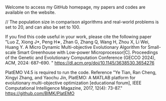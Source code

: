 Welcome to access my GitHub homepage, my papers and codes are available on the website. 

// The population size in comparison algorithms and real-world problems is set to 20,  and can also be set to 100.

If you find this code useful in your work, please cite the following paper "Luo Z, Xiong  J*, Peng H∗, Zhan G, Zhang Q, Wang H, Zhou X, Li Wei, Huang Y. A Micro Dynamic Multi-objective Evolutionary Algorithm for Small-scale Smart Greenhouse with Low-power Microprocessor[C]. Proceedings of the Genetic and Evolutionary Computation Conference (GECCO 2024), ACM, 2024: 687–690. "
https://dl.acm.org/doi/10.1145/3638530.3654276

PlatEMO V4.5 is required to run the code. Reference "Ye Tian, Ran Cheng, Xingyi Zhang, and Yaochu Jin, PlatEMO: A MATLAB platform for evolutionary multi-objective optimization [educational forum], IEEE Computational Intelligence Magazine, 2017, 12(4): 73-87." https://github.com/BIMK/PlatEMO
